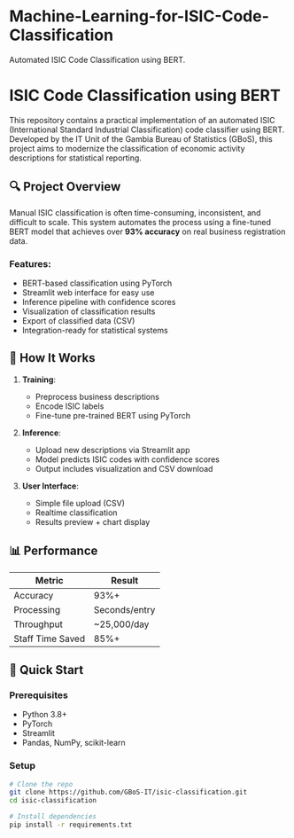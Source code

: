 # Machine-Learning-for-ISIC-Code-Classification
Automated ISIC Code Classification using BERT. 
# ISIC Code Classification using BERT

This repository contains a practical implementation of an automated ISIC (International Standard Industrial Classification) code classifier using BERT. Developed by the IT Unit of the Gambia Bureau of Statistics (GBoS), this project aims to modernize the classification of economic activity descriptions for statistical reporting.

## 🔍 Project Overview

Manual ISIC classification is often time-consuming, inconsistent, and difficult to scale. This system automates the process using a fine-tuned BERT model that achieves over **93% accuracy** on real business registration data.

### Features:
- BERT-based classification using PyTorch
- Streamlit web interface for easy use
- Inference pipeline with confidence scores
- Visualization of classification results
- Export of classified data (CSV)
- Integration-ready for statistical systems

## 🧠 How It Works

1. **Training**:
   - Preprocess business descriptions
   - Encode ISIC labels
   - Fine-tune pre-trained BERT using PyTorch

2. **Inference**:
   - Upload new descriptions via Streamlit app
   - Model predicts ISIC codes with confidence scores
   - Output includes visualization and CSV download

3. **User Interface**:
   - Simple file upload (CSV)
   - Realtime classification
   - Results preview + chart display

## 📊 Performance

| Metric        | Result       |
|---------------|--------------|
| Accuracy      | 93%+         |
| Processing    | Seconds/entry |
| Throughput    | ~25,000/day  |
| Staff Time Saved | 85%+     |

## 🚀 Quick Start

### Prerequisites
- Python 3.8+
- PyTorch
- Streamlit
- Pandas, NumPy, scikit-learn

### Setup

```bash
# Clone the repo
git clone https://github.com/GBoS-IT/isic-classification.git
cd isic-classification

# Install dependencies
pip install -r requirements.txt
